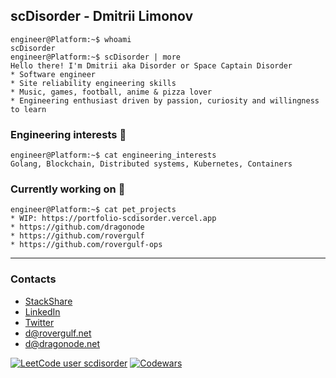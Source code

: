 ## scDisorder - Dmitrii Limonov
```console
engineer@Platform:~$ whoami
scDisorder
engineer@Platform:~$ scDisorder | more
Hello there! I'm Dmitrii aka Disorder or Space Captain Disorder
* Software engineer
* Site reliability engineering skills
* Music, games, football, anime & pizza lover
* Engineering enthusiast driven by passion, curiosity and willingness to learn
```

### Engineering interests  :space_invader:
```console
engineer@Platform:~$ cat engineering_interests
Golang, Blockchain, Distributed systems, Kubernetes, Containers
```

### Currently working on :rocket:
```console
engineer@Platform:~$ cat pet_projects
* WIP: https://portfolio-scdisorder.vercel.app
* https://github.com/dragonode
* https://github.com/rovergulf
* https://github.com/rovergulf-ops
```


---


### Contacts
* [StackShare](https://stackshare.io/scdisorder/main)
* [LinkedIn](https://www.linkedin.com/in/dmitriy-limonov-937912102/)
* [Twitter](https://twitter.com/rzkmonster)
* d@rovergulf.net
* d@dragonode.net


[![LeetCode user scdisorder](https://img.shields.io/badge/dynamic/json?style=flat-square&labelColor=black&color=%23ffa116&label=Solved&query=solvedOverTotal&url=https%3A%2F%2Fleetcode-badge.vercel.app%2Fapi%2Fusers%2Fscdisorder&logo=leetcode&logoColor=yellow)](https://leetcode.com/scdisorder/)
[![Codewars](https://www.codewars.com/users/scDisorder/badges/micro)](https://www.codewars.com/users/scDisorder)
